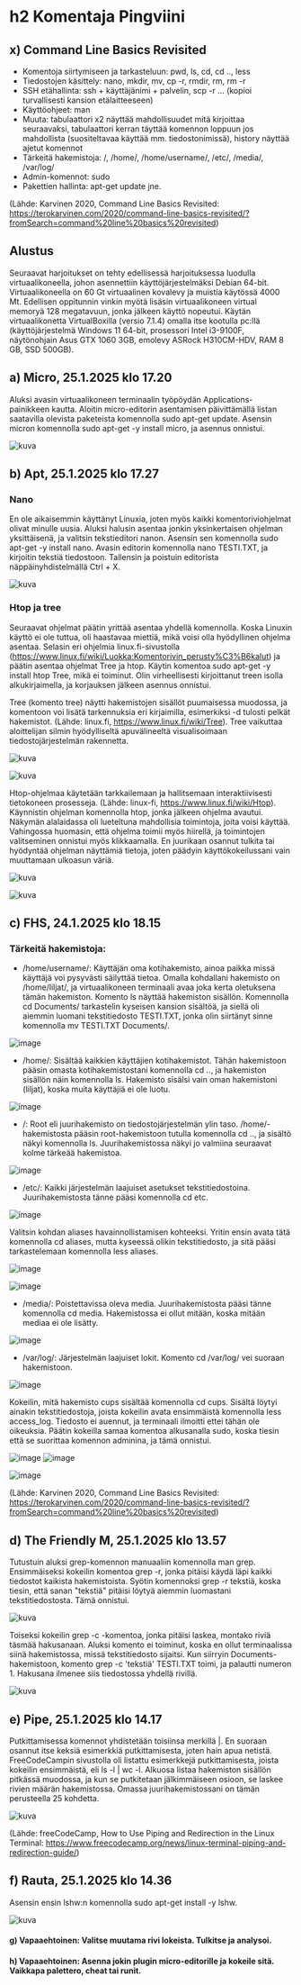 # h2 Komentaja Pingviini

## x) Command Line Basics Revisited

- Komentoja siirtymiseen ja tarkasteluun: pwd, ls, cd, cd .., less
- Tiedostojen käsittely: nano, mkdir, mv, cp -r, rmdir, rm, rm -r
- SSH etähallinta: ssh + käyttäjänimi + palvelin, scp -r ... (kopioi turvallisesti kansion etälaitteeseen)
- Käyttöohjeet: man
- Muuta: tabulaattori x2 näyttää mahdollisuudet mitä kirjoittaa seuraavaksi, tabulaattori kerran täyttää komennon loppuun jos mahdollista (suositeltavaa käyttää mm. tiedostonimissä), history näyttää ajetut komennot
- Tärkeitä hakemistoja: /, /home/, /home/username/, /etc/, /media/, /var/log/
- Admin-komennot: sudo
- Pakettien hallinta: apt-get update jne.

(Lähde: Karvinen 2020, Command Line Basics Revisited: https://terokarvinen.com/2020/command-line-basics-revisited/?fromSearch=command%20line%20basics%20revisited)


## Alustus

Seuraavat harjoitukset on tehty edellisessä harjoituksessa luodulla virtuaalikoneella, johon asennettiin käyttöjärjestelmäksi Debian 64-bit. Virtuaalikoneella on 60 Gt virtuaalinen kovalevy ja muistia käytössä 4000 Mt. Edellisen oppitunnin vinkin myötä lisäsin virtuaalikoneen virtual memoryä 128 megatavuun, jonka jälkeen käyttö nopeutui. Käytän virtuaalikonetta VirtualBoxilla (versio 7.1.4) omalla itse kootulla pc:llä (käyttöjärjestelmä Windows 11 64-bit, prosessori Intel i3-9100F, näytönohjain Asus GTX 1060 3GB, emolevy ASRock H310CM-HDV, RAM 8 GB, SSD 500GB). 


## a) Micro, 25.1.2025 klo 17.20

Aluksi avasin virtuaalikoneen terminaalin työpöydän Applications-painikkeen kautta. Aloitin micro-editorin asentamisen päivittämällä listan saatavilla olevista paketeista komennolla sudo apt-get update. Asensin micron komennolla sudo apt-get -y install micro, ja asennus onnistui.

![kuva](https://github.com/user-attachments/assets/1e20fd36-94ca-421b-a2e8-13f73faeb179)



## b) Apt, 25.1.2025 klo 17.27

### Nano

En ole aikaisemmin käyttänyt Linuxia, joten myös kaikki komentoriviohjelmat olivat minulle uusia. Aluksi halusin asentaa jonkin yksinkertaisen ohjelman yksittäisenä, ja valitsin tekstieditori nanon. Asensin sen komennolla sudo apt-get -y install nano. Avasin editorin komennolla nano TESTI.TXT, ja kirjoitin tekstiä tiedostoon. Tallensin ja poistuin editorista näppäinyhdistelmällä Ctrl + X. 

![kuva](https://github.com/user-attachments/assets/e33118d5-4d43-4f05-a3f2-efd068aa3977)


### Htop ja tree

Seuraavat ohjelmat päätin yrittää asentaa yhdellä komennolla. Koska Linuxin käyttö ei ole tuttua, oli haastavaa miettiä, mikä voisi olla hyödyllinen ohjelma asentaa. Selasin eri ohjelmia linux.fi-sivustolla (https://www.linux.fi/wiki/Luokka:Komentorivin_perusty%C3%B6kalut) ja päätin asentaa ohjelmat Tree ja htop. Käytin komentoa sudo apt-get -y install htop Tree, mikä ei toiminut. Olin virheellisesti kirjoittanut treen isolla alkukirjaimella, ja korjauksen jälkeen asennus onnistui.

Tree (komento tree) näytti hakemistojen sisällöt puumaisessa muodossa, ja komentoon voi lisätä tarkennuksia eri kirjaimilla, esimerkiksi -d tulosti pelkät hakemistot. (Lähde: linux.fi, https://www.linux.fi/wiki/Tree). Tree vaikuttaa aloittelijan silmin hyödylliseltä apuvälineeltä visualisoimaan tiedostojärjestelmän rakennetta. 


![kuva](https://github.com/user-attachments/assets/787e62cd-1e7a-4854-8689-00f333d10ebe)


![kuva](https://github.com/user-attachments/assets/b9f193dd-afe0-4033-af25-66a18267689b)


Htop-ohjelmaa käytetään tarkkailemaan ja hallitsemaan interaktiivisesti tietokoneen prosesseja. (Lähde: linux-fi,  https://www.linux.fi/wiki/Htop).
Käynnistin ohjelman komennolla htop, jonka jälkeen ohjelma avautui. Näkymän alalaidassa oli lueteltuna mahdollisia toimintoja, joita voisi käyttää. Vahingossa huomasin, että ohjelma toimii myös hiirellä, ja toimintojen valitseminen onnistui myös klikkaamalla. En juurikaan osannut tulkita tai hyödyntää ohjelman näyttämiä tietoja, joten päädyin käyttökokeilussani vain muuttamaan ulkoasun väriä.


![kuva](https://github.com/user-attachments/assets/42d30c5d-dc99-473d-9130-7daae804eacd)


![kuva](https://github.com/user-attachments/assets/2547c24d-d8ad-408f-8861-4f78abfd773a)



## c) FHS, 24.1.2025 klo 18.15

### Tärkeitä hakemistoja:

- /home/username/: Käyttäjän oma kotihakemisto, ainoa paikka missä käyttäjä voi pysyvästi säilyttää tietoa. Omalla kohdallani hakemisto on /home/liljat/, ja virtuaalikoneen terminaali avaa joka kerta oletuksena tämän hakemiston. Komento ls näyttää hakemiston sisällön. Komennolla cd Documents/ tarkastelin kyseisen kansion sisältöä, ja siellä oli aiemmin luomani tekstitiedosto TESTI.TXT, jonka olin siirtänyt sinne komennolla mv TESTI.TXT Documents/.

![image](https://github.com/user-attachments/assets/da1f9e6c-f923-45d3-8d20-67c821bc2f4f)


- /home/: Sisältää kaikkien käyttäjien kotihakemistot. Tähän hakemistoon pääsin omasta kotihakemistostani komennolla cd .., ja hakemiston sisällön näin komennolla ls. Hakemisto sisälsi vain oman hakemistoni (liljat), koska muita käyttäjiä ei ole luotu.

![image](https://github.com/user-attachments/assets/59f97b5c-da28-4081-87a3-cb5210a5f193)


- /: Root eli juurihakemisto on tiedostojärjestelmän ylin taso. /home/-hakemistosta pääsin root-hakemistoon tutulla komennolla cd .., ja sisältö näkyi komennolla ls. Juurihakemistossa näkyi jo valmiina seuraavat kolme tärkeää hakemistoa.

![image](https://github.com/user-attachments/assets/1eb6dcfd-7773-4f7d-bec9-00cd8abf0744)


- /etc/: Kaikki järjestelmän laajuiset asetukset tekstitiedostoina. Juurihakemistosta tänne pääsi komennolla cd etc.

![image](https://github.com/user-attachments/assets/20015f6b-1732-4e35-a1d9-13c7097b7952)

Valitsin kohdan aliases havainnollistamisen kohteeksi. Yritin ensin avata tätä komennolla cd aliases, mutta kyseessä olikin tekstitiedosto, ja sitä pääsi tarkastelemaan komennolla less aliases.

![image](https://github.com/user-attachments/assets/71b8b40b-2c79-4d54-8098-42ac942fd3cd)


![image](https://github.com/user-attachments/assets/f2263ab6-0b7e-4858-8671-36c77a382f14)


- /media/: Poistettavissa oleva media. Juurihakemistosta pääsi tänne komennolla cd media. Hakemistossa ei ollut mitään, koska mitään mediaa ei ole lisätty.

![image](https://github.com/user-attachments/assets/8ac8e3b1-31a3-4ceb-8a36-5ef3bd179cb8)

- /var/log/: Järjestelmän laajuiset lokit. Komento cd /var/log/ vei suoraan hakemistoon.

![image](https://github.com/user-attachments/assets/43e771a8-5a3b-4c55-8a0f-11fb1eeb9b3a)

Kokeilin, mitä hakemisto cups sisältää komennolla cd cups. Sisältä löytyi ainakin tekstitiedostoja, joista kokeilin avata ensimmäistä komennolla less access_log. Tiedosto ei auennut, ja terminaali ilmoitti ettei tähän ole oikeuksia. Päätin kokeilla samaa komentoa alkusanalla sudo, koska tiesin että se suorittaa komennon adminina, ja tämä onnistui.

![image](https://github.com/user-attachments/assets/4aaf4dd6-52ab-4040-876c-d74a7f9b1ee2)
![image](https://github.com/user-attachments/assets/08525b43-8b7b-4b8d-8af8-fbb4cce7d408)

![image](https://github.com/user-attachments/assets/eba9d1cf-769f-47d1-ad4d-cf66c02ff9e6)




(Lähde: Karvinen 2020, Command Line Basics Revisited: https://terokarvinen.com/2020/command-line-basics-revisited/?fromSearch=command%20line%20basics%20revisited)


## d) The Friendly M, 25.1.2025 klo 13.57

Tutustuin aluksi grep-komennon manuaaliin komennolla man grep. Ensimmäiseksi kokeilin komentoa grep -r, jonka pitäisi käydä läpi kaikki tiedostot kaikista hakemistoista. Syötin komennoksi grep -r tekstiä, koska tiesin, että sanan "tekstiä" pitäisi löytyä aiemmin luomastani tekstitiedostosta. Tämä onnistui.

![kuva](https://github.com/user-attachments/assets/b887d7f8-da10-4d38-8fd9-27506c77ea07)

Toiseksi kokeilin grep -c -komentoa, jonka pitäisi laskea, montako riviä täsmää hakusanaan. Aluksi komento ei toiminut, koska en ollut terminaalissa siinä hakemistossa, missä tekstitiedosto sijaitsi. Kun siirryin Documents-hakemistoon, komento grep -c 'tekstiä' TESTI.TXT toimi, ja palautti numeron 1. Hakusana ilmenee siis tiedostossa yhdellä rivillä.

![kuva](https://github.com/user-attachments/assets/d8532439-9020-4e80-b36e-00d084904998)


## e) Pipe, 25.1.2025 klo 14.17

Putkittamisessa komennot yhdistetään toisiinsa merkillä |. En suoraan osannut itse keksiä esimerkkiä putkittamisesta, joten hain apua netistä. FreeCodeCampin sivustolla oli listattu esimerkkejä putkittamisesta, joista kokeilin ensimmäistä, eli ls -l | wc -l. Alkuosa listaa hakemiston sisällön pitkässä muodossa, ja kun se putkitetaan jälkimmäiseen osioon, se laskee rivien määrän hakemistossa. Omassa juurihakemistossani on tämän perusteella 25 kohdetta.

![kuva](https://github.com/user-attachments/assets/19863ac4-416f-420c-983b-6e4b35415b38)

(Lähde: freeCodeCamp, How to Use Piping and Redirection in the Linux Terminal: https://www.freecodecamp.org/news/linux-terminal-piping-and-redirection-guide/)


## f) Rauta, 25.1.2025 klo 14.36

Asensin ensin lshw:n komennolla sudo apt-get install -y lshw. 

![kuva](https://github.com/user-attachments/assets/a20e873a-cedd-4933-ba10-4f3871758ce4)



#### g) Vapaaehtoinen: Valitse muutama rivi lokeista. Tulkitse ja analysoi.
#### h) Vapaaehtoinen: Asenna jokin plugin micro-editorille ja kokeile sitä. Vaikkapa palettero, cheat tai runit.

